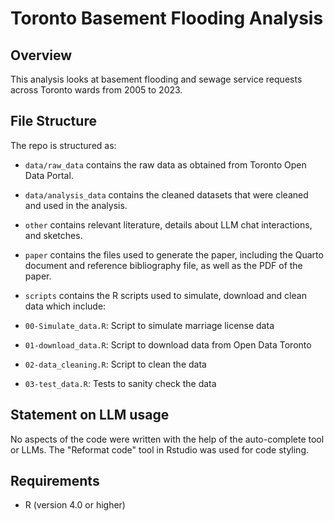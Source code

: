 # Toronto Basement Flooding Analysis 

## Overview

This analysis looks at basement flooding and sewage service requests across Toronto wards from 2005 to 2023.

## File Structure

The repo is structured as:

-   `data/raw_data` contains the raw data as obtained from Toronto Open Data Portal.
-   `data/analysis_data` contains the cleaned datasets that were cleaned and used in the analysis.
-   `other` contains relevant literature, details about LLM chat interactions, and sketches.
-   `paper` contains the files used to generate the paper, including the Quarto document and reference bibliography file, as well as the PDF of the paper. 
-   `scripts` contains the R scripts used to simulate, download and clean data which include:

  - `00-Simulate_data.R`: Script to simulate marriage license data
  - `01-download_data.R`: Script to download data from Open Data Toronto
  - `02-data_cleaning.R`: Script to clean  the data
  - `03-test_data.R`: Tests to sanity check the data


## Statement on LLM usage

No aspects of the code were written with the help of the auto-complete tool or LLMs. The "Reformat code" tool in Rstudio was used for code styling.

## Requirements
- R (version 4.0 or higher)
